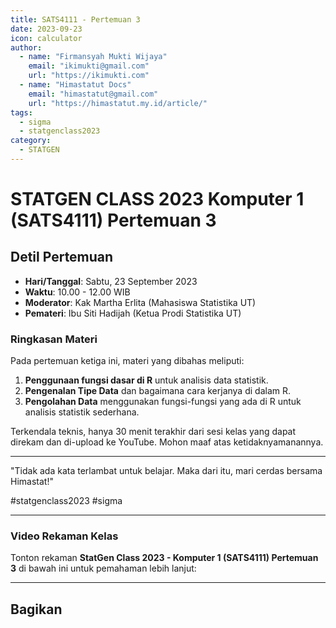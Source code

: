 ```yaml
--- 
title: SATS4111 - Pertemuan 3
date: 2023-09-23
icon: calculator
author:
  - name: "Firmansyah Mukti Wijaya"
    email: "ikimukti@gmail.com"
    url: "https://ikimukti.com"
  - name: "Himastatut Docs"
    email: "himastatut@gmail.com"
    url: "https://himastatut.my.id/article/"
tags:
  - sigma
  - statgenclass2023
category: 
  - STATGEN
--- 
```


# STATGEN CLASS 2023 Komputer 1 (SATS4111) Pertemuan 3

## Detil Pertemuan

- **Hari/Tanggal**: Sabtu, 23 September 2023
- **Waktu**: 10.00 - 12.00 WIB
- **Moderator**: Kak Martha Erlita (Mahasiswa Statistika UT)
- **Pemateri**: Ibu Siti Hadijah (Ketua Prodi Statistika UT)

### Ringkasan Materi
Pada pertemuan ketiga ini, materi yang dibahas meliputi:
1. **Penggunaan fungsi dasar di R** untuk analisis data statistik.
2. **Pengenalan Tipe Data** dan bagaimana cara kerjanya di dalam R.
3. **Pengolahan Data** menggunakan fungsi-fungsi yang ada di R untuk analisis statistik sederhana.

Terkendala teknis, hanya 30 menit terakhir dari sesi kelas yang dapat direkam dan di-upload ke YouTube. Mohon maaf atas ketidaknyamanannya.

--- 

"Tidak ada kata terlambat untuk belajar. Maka dari itu, mari cerdas bersama Himastat!"

#statgenclass2023 #sigma

--- 

### Video Rekaman Kelas
Tonton rekaman **StatGen Class 2023 - Komputer 1 (SATS4111) Pertemuan 3** di bawah ini untuk pemahaman lebih lanjut:

<VidStack
  src="youtube/YosH3cpp8xE"
  title="StatGen Class 2023 - Komputer 1 (SATS4111) Pertemuan 3"
/>

--- 



## Bagikan
<Share colorful />
<GitContributors />
<GitChangelog />